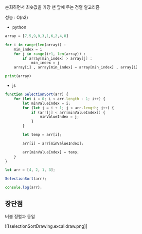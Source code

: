 순회하면서 최솟값을 가장 맨 앞에 두는 정렬 알고리즘 

성능 : O(n2)
- python
```python
array = [7,5,9,0,3,1,6,2,4,8]

for i in range(len(array)) :
	min_index = i
	for j in range(i+1, len(array)) :
		if array[min_index] > array[j] :
			min_index = j
	array[i] , array[min_index] = array[min_index] , array[i]

print(array)
```
- js
```js
function SelectionSort(arr) {
	for (let i = 0; i < arr.length - 1; i++) {
		let minValueIndex = i;
		for (let j = i + 1; j < arr.length; j++) {
			if (arr[j] < arr[minValueIndex]) {
				minValueIndex = j;
			}
		}

		let temp = arr[i];

		arr[i] = arr[minValueIndex];

		arr[minValueIndex] = temp;
	}
}

let arr = [4, 2, 1, 3];

SelectionSort(arr);

console.log(arr);

```

## 장단점
버블 정렬과 동일 


![[selectionSortDrawing.excalidraw.png]]

